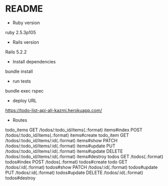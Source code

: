 # README



* Ruby version

ruby 2.5.3p105

* Rails version

Rails 5.2.2

* Install dependencies

bundle install

* run tests

bundle exec rspec

* deploy URL

https://todo-list-api-ali-kazmi.herokuapp.com/

* Routes

 todo_items GET    /todos/:todo_id/items(.:format)                                                          items#index
                          POST   /todos/:todo_id/items(.:format)                                                          items#create
                todo_item GET    /todos/:todo_id/items/:id(.:format)                                                      items#show
                          PATCH  /todos/:todo_id/items/:id(.:format)                                                      items#update
                          PUT    /todos/:todo_id/items/:id(.:format)                                                      items#update
                          DELETE /todos/:todo_id/items/:id(.:format)                                                      items#destroy
                    todos GET    /todos(.:format)                                                                         todos#index
                          POST   /todos(.:format)                                                                         todos#create
                     todo GET    /todos/:id(.:format)                                                                     todos#show
                          PATCH  /todos/:id(.:format)                                                                     todos#update
                          PUT    /todos/:id(.:format)                                                                     todos#update
                          DELETE /todos/:id(.:format)                                                                     todos#destroy



